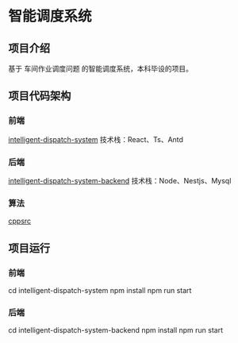 # 智能调度系统
## 项目介绍
基于 车间作业调度问题 的智能调度系统，本科毕设的项目。
## 项目代码架构
### 前端
[intelligent-dispatch-system](./intelligent-dispatch-system/)
技术栈：React、Ts、Antd
### 后端
[intelligent-dispatch-system-backend](./intelligent-dispatch-system-backend/)
技术栈：Node、Nestjs、Mysql
### 算法
[cppsrc](./cppsrc/)


## 项目运行
### 前端
cd intelligent-dispatch-system
npm install
npm run start

### 后端
cd intelligent-dispatch-system-backend
npm install
npm run start
